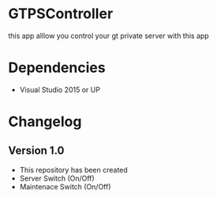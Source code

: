 # GTPSController
this app alllow you control your gt private server with this app
# Dependencies
- Visual Studio 2015 or UP
# Changelog
## Version 1.0
- This repository has been created
- Server Switch (On/Off)
- Maintenace Switch (On/Off)
